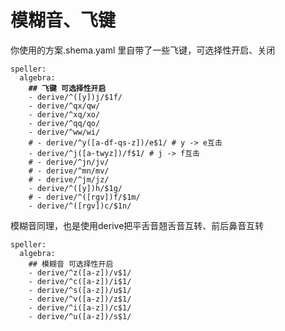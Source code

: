 # 模糊音、飞键



你使用的方案.shema.yaml 里自带了一些飞键，可选择性开启、关闭

<pre><code>speller:
  algebra:
<strong>    ## 飞键 可选择性开启
</strong>    - derive/^([y])j/$1f/
    - derive/^qx/qw/
    - derive/^xq/xo/
    - derive/^qq/qo/
    - derive/^ww/wi/
    # - derive/^y([a-df-qs-z])/e$1/ # y -> e互击
    - derive/^j([a-twyz])/f$1/ # j -> f互击
    # - derive/^jn/jv/
    # - derive/^mn/mv/
    # - derive/^jm/jz/
    - derive/^([y])h/$1g/
    # - derive/^([rgv])f/$1m/
    - derive/^([rgv])c/$1n/
</code></pre>

模糊音同理，也是使用derive把平舌音翘舌音互转、前后鼻音互转

```
speller:
  algebra:
    ## 模糊音 可选择性开启
    - derive/^z([a-z])/v$1/
    - derive/^c([a-z])/i$1/
    - derive/^s([a-z])/u$1/
    - derive/^v([a-z])/z$1/
    - derive/^i([a-z])/c$1/
    - derive/^u([a-z])/s$1/
```
